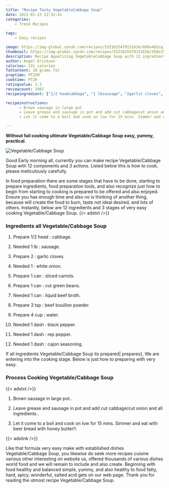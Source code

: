 ```yaml
---
title: "Recipe Tasty VegetableCabbage Soup"
date: 2021-01-23 12:32:41
categories:
    - Trend Recipes
    
tags:
    - Easy recipes

image: https://img-global.cpcdn.com/recipes/5321625479151616/680x482cq70/vegetablecabbage-soup-recipe-main-photo.jpg
thumbnail: https://img-global.cpcdn.com/recipes/5321625479151616/350x250cq70/vegetablecabbage-soup-recipe-main-photo.jpg
description: Recipe Appetizing VegetableCabbage Soup with 12 ingredients and 3 stages of easy cooking.
author: Angel Erickson
calories: 231 calories
fatContent: 10 grams fat
preptime: PT25M
cooktime: PT2H
ratingvalue: 3.3
reviewcount: 1987
recipeingredient: ["1/2 headcabbage", "1 lbsausage", "2garlic cloves", "1white onion", "1 cansliced carrots", "1 cancut green beans", "1 canliquid beef broth", "3 tspbeef bouillon powder", "4 cupwater", "1 dashblack pepper", "1 dashrep pepper", "1 dashcajon seasoning"]

recipeinstructions: 
      - Brown sausage in large pot 
      - Leave grease and sausage in pot and add cut cabbagecut onion and all ingredients 
      - Let it come to a boil and cook on low for 15 mins  Simmer and eat with beer bread with honey butter

---
```




**Without fail cooking ultimate Vegetable/Cabbage Soup easy, yummy, practical**. 


![Vegetable/Cabbage Soup](https://img-global.cpcdn.com/recipes/5321625479151616/680x482cq70/vegetablecabbage-soup-recipe-main-photo.jpg "Vegetable/Cabbage Soup")




Good Early morning all, currently you can make recipe Vegetable/Cabbage Soup with 12 components and 3 actions. Listed below this is how to cook, please meticulously carefully.

In food preparation there are some stages that have to be done, starting to prepare ingredients, food preparation tools, and also recognize just how to begin from starting to cooking is prepared to be offered and also enjoyed. Ensure you has enough time and also no is thinking of another thing, because will create the food to burn, taste not ideal desired, and lots of others. Instantly, below are 12 ingredients and 3 stages of very easy cooking Vegetable/Cabbage Soup.
{{< adstxt />}}

### Ingredients all Vegetable/Cabbage Soup


1. Prepare 1/2 head : cabbage.

1. Needed 1 lb : sausage.

1. Prepare 2 : garlic cloves.

1. Needed 1 : white onion.

1. Prepare 1 can : sliced carrots.

1. Prepare 1 can : cut green beans.

1. Needed 1 can : liquid beef broth.

1. Prepare 3 tsp : beef bouillon powder.

1. Prepare 4 cup : water.

1. Needed 1 dash : black pepper.

1. Needed 1 dash : rep pepper.

1. Needed 1 dash : cajon seasoning.



If all ingredients Vegetable/Cabbage Soup its prepared| prepares}, We are entering into the cooking stage. Below is just how to preparing with very easy.

### Process Cooking Vegetable/Cabbage Soup

{{< adstxt />}}


1. Brown sausage in large pot..



1. Leave grease and sausage in pot and add cut cabbage/cut onion and all ingredients..



1. Let it come to a boil and cook on low for 15 mins.  Simmer and eat with beer bread with honey butter!!.





{{< adslink />}}

Like that formula very easy make with established dishes Vegetable/Cabbage Soup, you likewise do seek more recipes cuisine various other interesting on website us, offered thousands of various dishes world food and we will remain to include and also create. Beginning with food healthy and balanced simple, yummy, and also healthy to food fatty, hard, spicy, wonderful, salted acid gets on our web page. Thank you for reading the utmost recipe Vegetable/Cabbage Soup.
